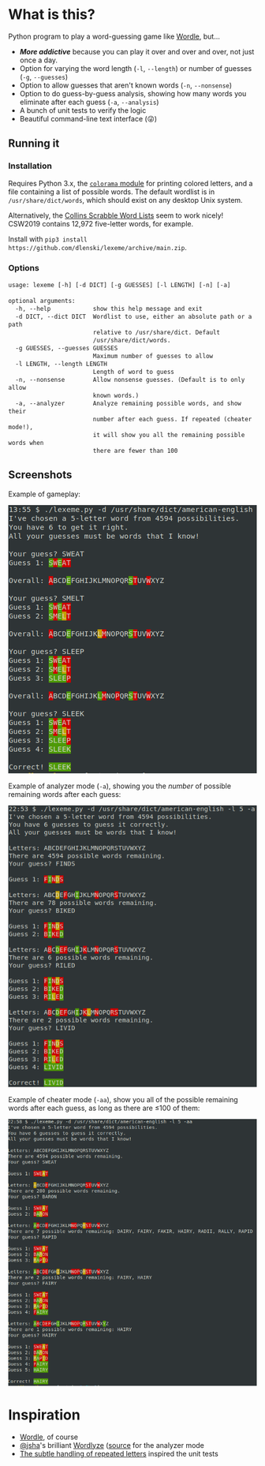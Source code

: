 # What is this?

Python program to play a word-guessing game like
[Wordle](https://www.powerlanguage.co.uk/wordle), but…

- ***More addictive*** because you can play it over and over and over, not just once a day.
- Option for varying the word length (`-l`, `--length`) or number of guesses (`-g`, `--guesses`)
- Option to allow guesses that aren't known words (`-n`, `--nonsense`)
- Option to do guess-by-guess analysis, showing how many words you eliminate after each guess (`-a`, `--analysis`)
- A bunch of unit tests to verify the logic
- Beautiful command-line text interface (😜)

## Running it

### Installation

Requires Python 3.x, the [`colorama` module](https://pypi.org/project/colorama)
for printing colored letters, and a file containing a list of possible
words. The default wordlist is in `/usr/share/dict/words`, which
should exist on any desktop Unix system.

Alternatively, the [Collins Scrabble Word Lists](https://boardgames.stackexchange.com/questions/38366/latest-collins-scrabble-words-list-in-text-file)
seem to work nicely! CSW2019 contains 12,972 five-letter words, for example.

Install with `pip3 install https://github.com/dlenski/lexeme/archive/main.zip`.

### Options

```
usage: lexeme [-h] [-d DICT] [-g GUESSES] [-l LENGTH] [-n] [-a]

optional arguments:
  -h, --help            show this help message and exit
  -d DICT, --dict DICT  Wordlist to use, either an absolute path or a path
                        relative to /usr/share/dict. Default
                        /usr/share/dict/words.
  -g GUESSES, --guesses GUESSES
                        Maximum number of guesses to allow
  -l LENGTH, --length LENGTH
                        Length of word to guess
  -n, --nonsense        Allow nonsense guesses. (Default is to only allow
                        known words.)
  -a, --analyzer        Analyze remaining possible words, and show their
                        number after each guess. If repeated (cheater mode!),
                        it will show you all the remaining possible words when
                        there are fewer than 100
```

## Screenshots

Example of gameplay:

![Example](example.png)

Example of analyzer mode (`-a`), showing you the _number_ of possible remaining words
after each guess:

![Analyzer](analyzer.png)

Example of cheater mode (`-aa`), show you all of the possible remaining words
after each guess, as long as there are ≤100 of them:

![Analyzer](cheater.png)

# Inspiration

- [Wordle](https://www.powerlanguage.co.uk/wordle), of course
- [@jsha](https://github.com/jsha)'s brilliant [Wordlyze](https://wordlyze.crud.net) ([source](https://github.com/jsha/learnrust/blob/master/wordle/src/main.rs) for the analyzer mode
- [The subtle handling of repeated letters](https://twitter.com/moxfyre/status/1477320939520020484) inspired the unit tests
